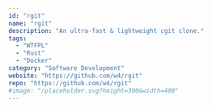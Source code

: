```yaml
---
id: "rgit"
name: "rgit"
description: "An ultra-fast & lightweight cgit clone."
tags:
  - "WTFPL"
  - "Rust"
  - "Docker"
category: "Software Development"
website: "https://github.com/w4/rgit"
repo: "https://github.com/w4/rgit"
#image: "/placeholder.svg?height=300&width=400"
---
```


